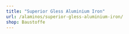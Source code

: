 ```yaml
---
title: "Superior Gless Aluminium Iron"
url: /alaminos/superior-gless-aluminium-iron/
shop: Baustoffe
---
```

